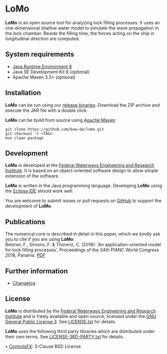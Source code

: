 # LoMo

**LoMo** is an open source tool for analyzing lock filling processes. It uses an 
one-dimensional shallow water model to simulate the wave propagation in the lock
chamber. Beside the filling time, the forces acting on the ship in longitudinal
direction are computed. 


## System requirements

* [Java Runtime Environment 8](https://java.com) 
* Java SE Development Kit 8 (optional)
* Apache Maven 3.3+ (optional)


## Installation

**LoMo** can be run using our [release binaries](https://github.com/baw-de/lomo/releases).
Download the ZIP archive and execute the JAR file with a double click.

**LoMo** can be build from source using [Apache Maven](https://maven.apache.org/):

```
git clone https://github.com/baw-de/lomo.git
git checkout -t <TAG>
mvn clean package
```


## Development

**LoMo** is developed at the [Federal Waterways Engineering and Research Institute](http://www.baw.de/).
It is based on an object-oriented software design to allow simple extension of 
the software. 

**LoMo** is written in the Java programming language. Developing **LoMo** using 
the [Eclipse IDE](http://www.eclipse.org/) should work well.

You are welcome to submit issues or pull requests on [GitHub](https://github.com/baw-de/lomo/) 
to support the development of **LoMo**.


## Publications

The numerical core is described in detail in this paper, which we kindly ask you to cite if you are using **LoMo**:  
Belzner, F., Simons, F. & Thorenz, C. (2018): 'An application-oriented model for lock filling processes',
Proceedings of the 34th PIANC World Congress 2018, Panama. [PDF](https://coms.events/pianc-panama/data/full_papers/full_paper_183.pdf)


## Further information

* [Changelog](CHANGELOG.md)


## License 

**LoMo** is distributed by the [Federal Waterways Engineering and Research Institute](http://www.baw.de/) 
and is freely available and open source, licensed under the 
[GNU General Public License 3](https://www.gnu.org/licenses/gpl.html). 
See [LICENSE.txt](LICENSE.txt) for details.

**LoMo** uses the following third party libraries which are distributed under 
their own terms. See [LICENSE-3RD-PARTY.txt](LICENSE-3RD-PARTY.txt) for details.

• [ControlsFX](http://fxexperience.com/controlsfx): 3-Clause BSD License


